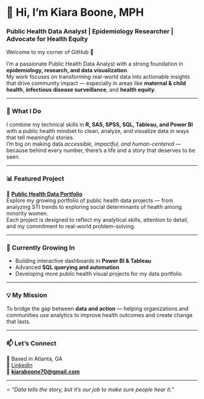 # 💫 Hi, I’m Kiara Boone, MPH  
### Public Health Data Analyst | Epidemiology Researcher | Advocate for Health Equity  

Welcome to my corner of GitHub 💜  

I’m a passionate Public Health Data Analyst with a strong foundation in **epidemiology, research, and data visualization**.  
My work focuses on transforming real-world data into actionable insights that drive community impact — especially in areas like **maternal & child health**, **infectious disease surveillance**, and **health equity**.  

---

### 🧬 What I Do  
I combine my technical skills in **R, SAS, SPSS, SQL, Tableau, and Power BI** with a public health mindset to clean, analyze, and visualize data in ways that tell meaningful stories.  
I’m big on making data *accessible, impactful, and human-centered* — because behind every number, there’s a life and a story that deserves to be seen.  

---

### 📊 Featured Project  
🌟 **[Public Health Data Portfolio](https://github.com/kiaraboone70/Public-Health-Data-Portfolio)**  
Explore my growing portfolio of public health data projects — from analyzing STI trends to exploring social determinants of health among minority women.  
Each project is designed to reflect my analytical skills, attention to detail, and my commitment to real-world problem-solving.  

---

### 🌱 Currently Growing In  
- Building interactive dashboards in **Power BI & Tableau**  
- Advanced **SQL querying and automation**  
- Developing more public health visual projects for my data portfolio  

---

### 💡 My Mission  
To bridge the gap between **data and action** — helping organizations and communities use analytics to improve health outcomes and create change that lasts.  

---

### 📫 Let’s Connect  
📍 Based in Atlanta, GA  
🔗 [LinkedIn](https://www.linkedin.com/in/kiara-boone-mph/)  
📧 **kiaraboone70@gmail.com**  

---

⭐ *“Data tells the story, but it’s our job to make sure people hear it.”*  
